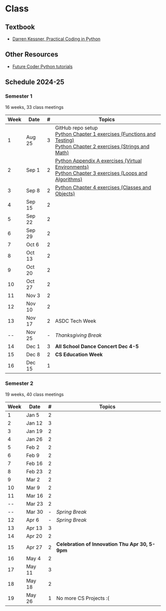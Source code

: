 # Class

## Textbook

- [Darren Kessner, Practical Coding in Python](https://dkessner.github.io/csbook/python/)


## Other Resources

- [Future Coder Python tutorials](https://futurecoder.io/)


## Schedule 2024-25

### Semester 1

16 weeks, 33 class meetings

|Week|Date  |#|Topics|
|----|------|-|------|
|1   |Aug 25|3|GitHub repo setup <br> [Python Chapter 1 exercises (Functions and Testing)](https://dkessner.github.io/csbook/python/coding-exercises-functions-and-testing.html) <br> [Python Chapter 2 exercises (Strings and Math)](https://dkessner.github.io/csbook/python/coding-exercises-strings-and-math.html)|
|2   |Sep 1 |2|[Python Appendix A exercises (Virtual Environments)](https://dkessner.github.io/csbook/python/exercises-installing-and-using-libraries.html)<br> [Python Chapter 3 exercises (Loops and Algorithms)](https://dkessner.github.io/csbook/python/coding-exercises-loops-and-algorithms.html)|
|3   |Sep 8 |2|[Python Chapter 4 exercises (Classes and Objects)](https://dkessner.github.io/csbook/python/coding-exercises-classes-and-objects.html)|
|4   |Sep 15|2||
|5   |Sep 22|2||
|6   |Sep 29|2||
|7   |Oct 6 |2||
|8   |Oct 13|2||
|9   |Oct 20|2||
|10  |Oct 27|2||
|11  |Nov 3 |2||
|12  |Nov 10|2||
|13  |Nov 17|2|ASDC Tech Week|
|--  |Nov 25|-|_Thanksgiving Break_|
|14  |Dec 1 |3|__All School Dance Concert Dec 4-5__|
|15  |Dec 8 |2|__CS Education Week__|
|16  |Dec 15|1||

### Semester 2 

19 weeks, 40 class meetings

|Week|Date  |#|Topics|
|----|------|-|------|
|1   |Jan 5 |2||
|2   |Jan 12|3||
|3   |Jan 19|2||
|4   |Jan 26|2||
|5   |Feb 2 |2||
|6   |Feb 9 |2||
|7   |Feb 16|2||
|8   |Feb 23|2||
|9   |Mar 2 |2||
|10  |Mar 9 |2||
|11  |Mar 16|2||
|--  |Mar 23|2||
|--  |Mar 30|-|_Spring Break_|
|12  |Apr 6 |-|_Spring Break_|
|13  |Apr 13|3||
|14  |Apr 20|2||
|15  |Apr 27|2|__Celebration of Innovation Thu Apr 30, 5-9pm__|
|16  |May 4 |2||
|17  |May 11|3||
|18  |May 18|2||
|19  |May 26|1|No more CS Projects :(|


